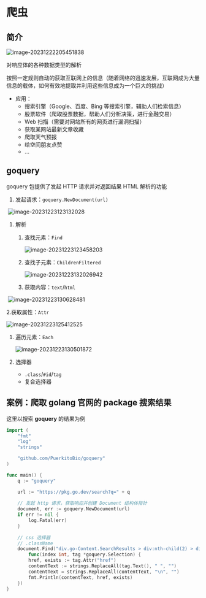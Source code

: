# 爬虫

## 简介

![image-20231222205451838](https://cdn.jsdelivr.net/gh/WeiXinao/imgBed2@main/img/202312222054992.png)

对响应体的各种数据类型的解析

按照一定规则自动的获取互联网上的信息（随着网络的迅速发展，互联网成为大量信息的载体，如何有效地提取并利用这些信息成为一个巨大的挑战）

- 应用：
  - 搜索引擎（Google、百度、Bing 等搜索引擎，辅助人们检索信息）
  - 股票软件（爬取股票数据，帮助人们分析决策，进行金融交易）
  - Web 扫描（需要对网站所有的网页进行漏洞扫描）
  - 获取某网站最新文章收藏
  - 爬取天气预报
  - 给空间朋友点赞
  - ...

## goquery

goquery 包提供了发起 HTTP 请求并对返回结果 HTML 解析的功能

1. 发起请求：`goquery.NewDocument(url)`

​	![image-20231223123132028](https://cdn.jsdelivr.net/gh/WeiXinao/imgBed2@main/img/202312231231172.png)

1. 解析
   1. 查找元素：`Find`

      ![image-20231223123458203](https://cdn.jsdelivr.net/gh/WeiXinao/imgBed2@main/img/202312231234252.png)

   2. 查找子元素：`ChildrenFiltered`

      ![image-20231223132026942](https://cdn.jsdelivr.net/gh/WeiXinao/imgBed2@main/img/202312231320000.png)

   3. 获取内容：`text`/`html`

​				![image-20231223130628481](https://cdn.jsdelivr.net/gh/WeiXinao/imgBed2@main/img/202312231306526.png)

2.获取属性：`Attr`	

![image-20231223125412525](https://cdn.jsdelivr.net/gh/WeiXinao/imgBed2@main/img/202312231256153.png)

1. 遍历元素：`Each`

   ![image-20231223130501872](https://cdn.jsdelivr.net/gh/WeiXinao/imgBed2@main/img/202312231305930.png)

2. 选择器
   - `.class`/`#id`/`tag`
   - 复合选择器

## 案例：爬取 golang 官网的 package 搜索结果

这里以搜索 **goquery** 的结果为例 

```go
import (
	"fmt"
	"log"
	"strings"

	"github.com/PuerkitoBio/goquery"
)

func main() {
	q := "goquery"

	url := "https://pkg.go.dev/search?q=" + q
	
	// 发起 http 请求，获取响应并创建 Document 结构体指针
	document, err := goquery.NewDocument(url)
	if err != nil {
		log.Fatal(err)
	}
	
    // css 选择器
	// .className
	document.Find("div.go-Content.SearchResults > div:nth-child(2) > div > div.SearchSnippet-headerContainer > h2 > a").Each(
		func(index int, tag *goquery.Selection) {
		href, exists := tag.Attr("href")
		contentText := strings.ReplaceAll(tag.Text(), " ", "")
		contentText = strings.ReplaceAll(contentText, "\n", "")
		fmt.Println(contentText, href, exists)
	})
}
```

